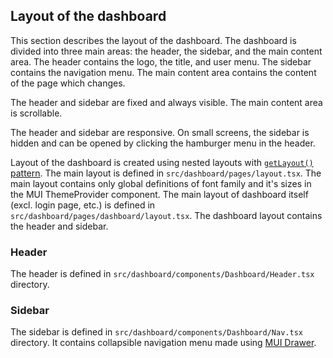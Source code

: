 ## Layout of the dashboard

This section describes the layout of the dashboard. The dashboard is divided into three main areas: the header, the sidebar, and the main content area. The header contains the logo, the title, and user menu. The sidebar contains the navigation menu. The main content area contains the content of the page which changes.

The header and sidebar are fixed and always visible. The main content area is scrollable.

The header and sidebar are responsive. On small screens, the sidebar is hidden and can be opened by clicking the hamburger menu in the header.

Layout of the dashboard is created using nested layouts with [`getLayout()` pattern](https://nextjs.org/docs/basic-features/layouts#per-page-layouts). The main layout is defined in `src/dashboard/pages/layout.tsx`. The main layout contains only global definitions of font family and it's sizes in the MUI ThemeProvider component. The main layout of dashboard itself (excl. login page, etc.) is defined in `src/dashboard/pages/dashboard/layout.tsx`. The dashboard layout contains the header and sidebar.

### Header

The header is defined in `src/dashboard/components/Dashboard/Header.tsx` directory.

### Sidebar

The sidebar is defined in `src/dashboard/components/Dashboard/Nav.tsx` directory. It contains collapsible navigation menu made using [MUI Drawer](https://mui.com/material-ui/react-drawer/).
